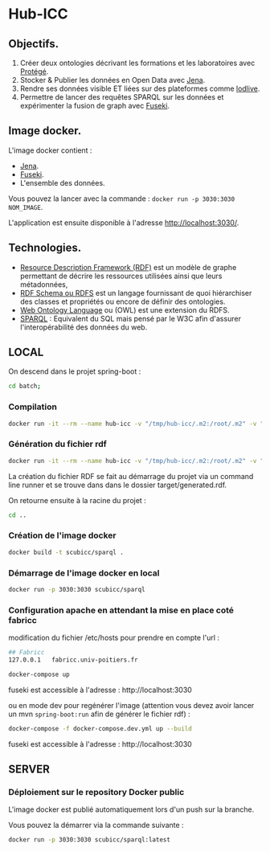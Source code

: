 # Hub-ICC

## Objectifs.
1. Créer deux ontologies décrivant les formations et les laboratoires avec [Protégé](https://protege.stanford.edu/).
1. Stocker & Publier les données en Open Data avec [Jena](https://jena.apache.org/).
1. Rendre ses données visible ET liées sur des plateformes comme [lodlive](http://en.lodlive.it/).
1. Permettre de lancer des requêtes SPARQL sur les données et expérimenter la fusion de graph avec [Fuseki](https://jena.apache.org/documentation/fuseki2/index.html).

## Image docker.
L'image docker contient :
* [Jena](https://jena.apache.org/).
* [Fuseki](https://jena.apache.org/documentation/fuseki2/index.html).
* L'ensemble des données.

Vous pouvez la lancer avec la commande : `docker run -p 3030:3030 NOM_IMAGE`. 

L'application est ensuite disponible à l'adresse [http://localhost:3030/](http://localhost:3030/).

## Technologies.
* [Resource Description Framework (RDF)](https://fr.wikipedia.org/wiki/Resource_Description_Framework) est un modèle de graphe permettant de décrire les ressources utilisées ainsi que leurs métadonnées, 
* [RDF Schema ou RDFS](https://fr.wikipedia.org/wiki/RDF_Schema) est un langage fournissant de quoi hiérarchiser des classes et propriétés ou encore de définir des ontologies.
* [Web Ontology Language](https://fr.wikipedia.org/wiki/Web_Ontology_Language) ou (OWL) est une extension du RDFS.
* [SPARQL](https://fr.wikipedia.org/wiki/SPARQL) : Equivalent du SQL mais pensé par le W3C afin d'assurer l'interopérabilité des données du web.


## LOCAL 

On descend dans le projet spring-boot : 

```bash
cd batch;
```

### Compilation

```bash
docker run -it --rm --name hub-icc -v "/tmp/hub-icc/.m2:/root/.m2" -v "$(pwd)":/usr/src/3-jdk-11-slim -w /usr/src/3-jdk-11-slim maven:3-jdk-11-slim mvn clean install
```

### Génération du fichier rdf

```bash
docker run -it --rm --name hub-icc -v "/tmp/hub-icc/.m2:/root/.m2" -v "$(pwd)":/usr/src/3-jdk-11-slim -w /usr/src/3-jdk-11-slim maven:3-jdk-11-slim mvn spring-boot:run
```

La création du fichier RDF se fait au démarrage du projet via un command line runner et se trouve dans dans le dossier target/generated.rdf.

On retourne ensuite à la racine du projet :

```bash
cd ..
```

### Création de l'image docker

```bash
docker build -t scubicc/sparql .
```

### Démarrage de l'image docker en local 

```bash
docker run -p 3030:3030 scubicc/sparql
```

### Configuration apache en attendant la mise en place coté fabricc

modification du fichier /etc/hosts pour prendre en compte l'url : 

```bash
## Fabricc 
127.0.0.1	fabricc.univ-poitiers.fr
```

```bash
docker-compose up
```

fuseki est accessible à l'adresse : http://localhost:3030

ou en mode dev pour regénérer l'image (attention vous devez avoir lancer un mvn `spring-boot:run` afin de générer le fichier rdf) : 

```bash
docker-compose -f docker-compose.dev.yml up --build
```

fuseki est accessible à l'adresse : http://localhost:3030


## SERVER

### Déploiement sur le repository Docker public

L'image docker est publié automatiquement lors d'un push sur la branche.

Vous pouvez la démarrer via la commande suivante :

```bash
docker run -p 3030:3030 scubicc/sparql:latest
```


